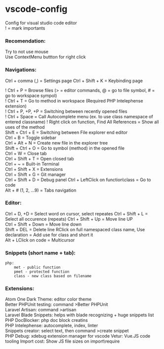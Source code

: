 # vscode-config
Config for visual studio code editor  
! = mark importants  


### Recomendation:  
Try to not use mouse  
Use ContextMenu buttton for right click  

### Navigations:
Ctrl + comma (,) = Settings page
Ctrl + Shift + K = Keybinding page

! Ctrl + P = Browse files (> = editor commands, @ = go to file symbol, # = go to workspace sympol)  
! Ctrl + T = Go to method in workspace (Required PHP Intelephense extension)  
! Ctrl + P, +P, +P = Switching between recently opened files  
! Ctrl + Space = Call Autocomplete menu (ex. to use class namespace of entered classname)
! Right click on function, Find All References = Show all uses of the method  
Shift + Ctrl + E = Switching between File explorer end editor  
Ctrl + B = Toggle sidebar  
Ctrl + Alt + N = Create new file in the explorer tree  
Shift + Ctrl + O = Go to symbol (method) in the opened file  
Ctrl + W = Close tab  
Ctrl + Shift + T = Open closed tab  
Ctrl + ~ = Built-in Terminal  
Ctrl + Shift + X = Extensions  
Ctrl + Shift + G = Git manager  
Ctrl + Shift + D = Debug panel
Ctrl + LeftClick on function\class = Go to code  
Alt + # (1, 2, ...9) = Tabs navigation

### Editor:
Ctrl + D, +D = Select word on cursor, select repeates
Ctrl + Shift + L = Select all occurence (repeats)
Ctrl + Shift + Up = Move line UP  
Ctrl + Shift + Down = Move line down  
Shift + DEL = Delete line
RClick on full namespaced class name, Use declaration = Add use for class and short it  
Alt + LClick on code = Multicursor

### Snippets (short name + tab):  
    php:  
        met - public function   
        pmet - protected function  
        class - new class based on filename  

### Extensions:
Atom One Dark Theme: editor color theme  
Better PHPUnit testing: command >Better PHPUnit  
Laravel Artisan: command >artisan  
Laravel Blade Snippets: helps with blade recognizing + huge snippets list  
PHP DocBlocker: php doc block creatins  
PHP Intelephense: autocomplete, index, linter  
Snippets creator: select text, then command >create snippet  
PHP Debug: xdebug extension manager for vscode
Vetur: Vue.JS code tooling
Import cost: Show JS file sizes on import\require
